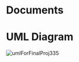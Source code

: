 # Documents

# UML Diagram
![umlForFinalProj335](https://github.com/DroOreos/Documents/assets/129222152/a1f73333-c786-44fd-9b6d-8a0ac44bf279)
